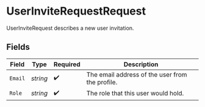 # UserInviteRequestRequest

UserInviteRequest describes a new user invitation.


## Fields

| Field                                           | Type                                            | Required                                        | Description                                     |
| ----------------------------------------------- | ----------------------------------------------- | ----------------------------------------------- | ----------------------------------------------- |
| `Email`                                         | *string*                                        | :heavy_check_mark:                              | The email address of the user from the profile. |
| `Role`                                          | *string*                                        | :heavy_check_mark:                              | The role that this user would hold.             |